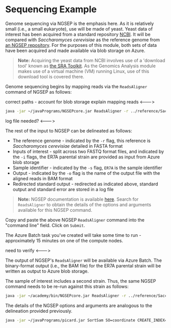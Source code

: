# Sequencing Example 

Genome sequencing via NGSEP is the emphasis here. As it is relatively small (i.e., a small eukaryote), use will be made of yeast. Yeast data of interest has been acquired from a standard repository [NCBI](https://www.ncbi.nlm.nih.gov). It will be compared with _Saccharomyces cerevisiae_ as the reference genome from [an NGSEP repository](https://sourceforge.net/projects/ngsep/files/training/). For the purposes of this module, both sets of data have been acquired and made available via blob storage on Azure. 

> **Note:** 
> Acquiring the yeast data from NCBI involves use of a 'download tool' known as [the SRA Toolkit](https://www.ncbi.nlm.nih.gov/home/tools/). As the Genomics Analysis module makes use of a virtual machine (VM) running Linux, use of this download tool is covered there.   

Genome sequencing begins by mapping reads via the `ReadsAligner` command of NGSEP as follows:

<!--->
correct paths - account for blob storage 
explain mapping reads 
<--->

```bash
java -jar ~/javaPrograms/NGSEPcore.jar ReadsAligner -r ../reference/Saccharomyces_cerevisiae.fa -i ../reads/ER7A_1.fastq.gz -i2 ../reads/ER7A_2.fastq.gz -s ER7A -o ER7A.bam >& ER7A_aln.log
```

<!--->
log file needed? 
<--->

The rest of the input to NGSEP can be delineated as follows:

- The reference genome - indicated by the `-r` flag, this reference is _Saccharomyces cerevisiae_ detailed in FASTA format
- Inputs of interest - split across two FASTQ format files, and indicated by the `-i` flags, the ER7A parental strain are provided as input from Azure blob storage 
- Sample identifier - indicated by the `-s` flag, `ER7A` is the sample identifier 
- Output -  indicated by the `-o` flag is the name of the output file with the aligned reads in BAM format 
- Redirected standard output - redirected as indicated above, standard output and standard error are stored in a log file 

> **Note:**
> NGSEP documentation is available [here](https://sourceforge.net/projects/ngsep/files/Library/). Search for `ReadsAligner` to obtain the details of the options and arguments available for this NGSEP command. 

Copy and paste the above NGSEP `ReadsAligner` command into the "command line" field. Click on `Submit`. 

The Azure Batch task you've created will take some time to run - approximately 15 minutes on one of the compute nodes. 

<!--->
need to verify 
<--->

The output of NGSEP's `ReadsAligner` will be available via Azure Batch. The binary-format output (i.e., the BAM file) for the ER7A parental strain will be written as output to Azure blob storage. 

The sample of interest includes a second strain. Thus, the same NGSEP command needs to be re-run against this strain as follows:

```bash
java -jar ~/academy/bin/NGSEPcore.jar ReadsAligner -r ../reference/Saccharomyces_cerevisiae.fa -i ../reads/CBS4C_1.fastq.gz -i2 ../reads/CBS4C_2.fastq.gz -s CBS4C -o CBS4C.bam >& CBS4C_aln.log 
```

The details of the NGSEP options and arguments are analogous to the delineation provided previously. 

```bash
java -jar ~/javaPrograms/picard.jar SortSam SO=coordinate CREATE_INDEX=true TMP_DIR=tmpdir_sort_ER7A I=ER7A.bam O=ER7A_sorted.bam >& ER7A_sort.log
```